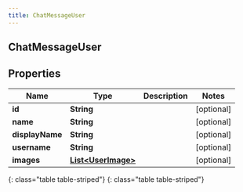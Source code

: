 ```yaml
---
title: ChatMessageUser
---
```

## ChatMessageUser


## Properties

| Name | Type | Description | Notes |
| ------------ | ------------- | ------------- | ------------- |
| **id** | **String** |  |  [optional] |
| **name** | **String** |  |  [optional] |
| **displayName** | **String** |  |  [optional] |
| **username** | **String** |  |  [optional] |
| **images** | [**List&lt;UserImage&gt;**](UserImage.html) |  |  [optional] |
{: class="table table-striped"}
{: class="table table-striped"}


